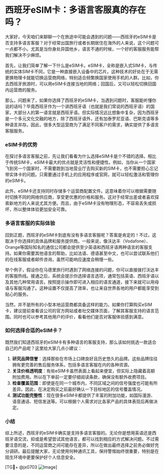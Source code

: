 # 西班牙eSIM卡：多语言客服真的存在吗？

大家好，今天咱们来聊聊一个在旅途中可能会遇到的问题——西班牙的eSIM卡是否支持多语言客服？对于经常出国旅行或者长期居住在海外的人来说，这个问题可一点都不小。尤其是当你身处异国他乡，语言不通的时候，一个好的客服服务能帮我们解决不少麻烦。

首先，让我们简单了解一下什么是eSIM卡。eSIM卡，全称是嵌入式SIM卡，与传统的实体SIM卡不同，它是一种直接嵌入设备中的芯片。这种技术的好处在于无需更换物理卡就能切换运营商网络，特别适合频繁换国家使用手机的人群。比如，你去西班牙旅游时，可以用eSIM卡连接当地的网络；回国后，又可以轻松切换回国内运营商的服务。

那么，问题来了，如果你选择了西班牙的eSIM卡，当遇到问题时，客服能听懂你说的话吗？毕竟西班牙作为一个讲西班牙语（也就是我们常说的西班牙语）的国家，大部分人的第一语言就是西班牙语。但实际情况远比想象中复杂，因为西班牙是一个多元文化交融的地方，除了西班牙语外，还有加泰罗尼亚语、巴斯克语等多种语言并存。因此，很多大型运营商为了满足不同客户的需求，确实提供了多语言客服服务。

### eSIM卡的优势

在探讨多语言客服之前，先让我们看看为什么选择eSIM卡是个不错的选择。相比于传统SIM卡，eSIM卡最大的优点就是灵活性和便捷性。例如，当你从一个国家飞到另一个国家时，不需要跑到当地营业厅去购买新的SIM卡，也不需要担心忘记带实体卡的问题。只需要通过手机上的应用程序或官网，就可以轻松激活和管理你的eSIM卡。

此外，eSIM卡还支持同时存储多个运营商配置文件。这意味着你可以根据需要随时切换不同的网络供应商，享受更优惠的价格和服务。这对于经常出差或者喜欢探索新地方的人来说尤其方便。而且，由于eSIM卡没有物理形态，不容易丢失或损坏，所以整体体验更加安全可靠。

### 多语言客服的实际体验

回到正题，西班牙的eSIM卡到底有没有多语言客服呢？答案是肯定的！不过，这取决于你选择的具体品牌和服务提供商。一般来说，像沃达丰（Vodafone）、Orange等国际知名的通信公司都会提供至少英语和西班牙语两种语言的客服支持。如果你需要其他语言的帮助，比如法语、德语甚至中文，也可以尝试联系他们的在线客服或者邮件咨询，虽然可能响应速度会稍慢一些。

举个例子，假设你在马德里旅行时遇到了网络连接的问题，你可以直接拨打沃达丰的客服热线。接通之后，系统会提示你选择语言选项，通常包括英语、西班牙语以及其他几种常用语言。按照提示操作即可进入相应的语言通道，接下来就可以用母语与客服沟通了。这种设置不仅提高了效率，也让来自世界各地的用户都能享受到贴心的服务。

当然，并不是所有的小型本地运营商都具备这样的能力。如果你打算购买eSIM卡，建议提前查看该公司的官方网站或者社交媒体页面，了解其客服支持的语言范围。同时也可以参考其他用户的评价，看看他们是否对客服体验感到满意。

### 如何选择合适的eSIM卡？

既然我们知道西班牙的eSIM卡有多种语言的客服支持，那么该如何挑选一款适合自己的产品呢？这里给大家几点小建议：

1. **研究品牌信誉**：选择那些在市场上口碑良好且历史悠久的品牌。这些品牌往往拥有更完善的售后服务体系，包括多语言客服在内的各种资源。
2. **关注价格透明度**：有些eSIM卡虽然表面上看起来便宜，但实际上隐藏着高额附加费用。所以在下单前一定要仔细阅读条款，确保没有额外收费项目。
3. **检查覆盖范围**：即使是在同一个城市内，不同区域之间的信号强度也可能有所差异。因此，在决定购买之前最好确认一下目标地区的信号覆盖情况。
4. **测试功能完整性**：现在很多eSIM卡都提供了丰富的附加功能，如国际漫游、语音通话、短信发送等。可以根据个人需求对比各家产品的具体表现后再做决定。

### 小结

综上所述，西班牙的eSIM卡确实是支持多语言客服的。无论你是想用英语还是西班牙语交流，抑或是希望尝试其他语言，都可以找到相应的方式解决问题。不过需要注意的是，不同运营商之间可能存在差异，所以在做出最终选择之前务必做好充分调研。最后提醒大家，无论使用何种通讯工具，保持警惕始终很重要，特别是在陌生环境中更要保护好个人信息安全。

[TG💪+ @jx0703 ![Image](https://github.com/user-attachments/assets/dbca1d08-cadb-493c-b0ec-ad6f7a83f270)]